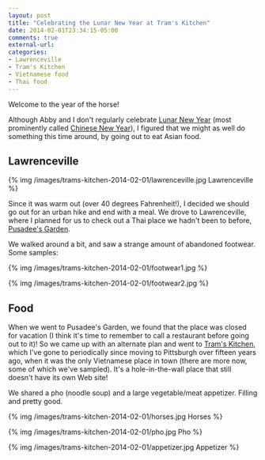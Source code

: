```yaml
---
layout: post
title: "Celebrating the Lunar New Year at Tram's Kitchen"
date: 2014-02-01T23:34:15-05:00
comments: true
external-url: 
categories:
- Lawrenceville
- Tram's Kitchen
- Vietnamese food
- Thai food
---
```

Welcome to the year of the horse!

Although Abby and I don't regularly celebrate [Lunar New Year](http://en.wikipedia.org/wiki/Lunar_New_Year) (most prominently called [Chinese New Year](http://en.wikipedia.org/wiki/Chinese_New_Year)), I figured that we might as well do something this time around, by going out to eat Asian food.

## Lawrenceville

{% img /images/trams-kitchen-2014-02-01/lawrenceville.jpg Lawrenceville %}

Since it was warm out (over 40 degrees Fahrenheit!), I decided we should go out for an urban hike and end with a meal. We drove to Lawrenceville, where I planned for us to check out a Thai place we hadn't been to before, [Pusadee's Garden](http://www.pusadeesgarden.com/).

We walked around a bit, and saw a strange amount of abandoned footwear. Some samples:

{% img /images/trams-kitchen-2014-02-01/footwear1.jpg %}

{% img /images/trams-kitchen-2014-02-01/footwear2.jpg %}

## Food

When we went to Pusadee's Garden, we found that the place was closed for vacation (I think it's time to remember to call a restaurant before going out to it)! So we came up with an alternate plan and went to [Tram's Kitchen](http://plus.google.com/112255117327511933462/about), which I've gone to periodically since moving to Pittsburgh over fifteen years ago, when it was the only Vietnamese place in town (there are more now, some of which we've sampled). It's a hole-in-the-wall place that still doesn't have its own Web site!

We shared a pho (noodle soup) and a large vegetable/meat appetizer. Filling and pretty good.

{% img /images/trams-kitchen-2014-02-01/horses.jpg Horses %}

{% img /images/trams-kitchen-2014-02-01/pho.jpg Pho %}

{% img /images/trams-kitchen-2014-02-01/appetizer.jpg Appetizer %}
